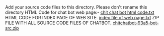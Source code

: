 Add your source code files to this directory. Please don't rename this directory
HTML Code for chat bot web page:-
[chit chat bot html code.txt](https://github.com/sakshi0210/BeingQueen/files/8941038/chit.chat.bot.html.code.txt)
HTML CODE FOR INDEX PAGE OF WEB SITE.
[index file of web page.txt](https://github.com/sakshi0210/BeingQueen/files/8941042/index.file.of.web.page.txt)
ZIP FILE WITH ALL SOURCE CODE FILES OF CHATBOT.
[chitchatbot-93a5-bot-src.zip](https://github.com/sakshi0210/BeingQueen/files/8941090/chitchatbot-93a5-bot-src.zip)
